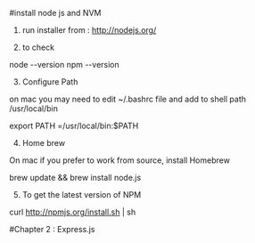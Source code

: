 #install node js and NVM

1. run installer  from : http://nodejs.org/

2. to check

node --version
npm --version

3. Configure Path

on mac you may need to edit ~/.bashrc file and add to shell path
/usr/local/bin

export PATH =/usr/local/bin:$PATH

4. Home brew

 On mac if you prefer to work from source, install Homebrew

 brew update && brew install node.js

5. To  get the latest version of NPM

curl http://npmjs.org/install.sh | sh

#Chapter 2 : Express.js

